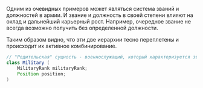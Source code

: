 Одним из очевидных примеров может являться система званий и должностей в армии.
И звание и должность в своей степени влияют на оклад и дальнейший карьерный рост. Например, очередное звание не всегда возможно получить без определенной должности.

Таким образом видно, что эти две иерархии тесно переплетены и происходит их активное комбинирование.

```java
// "Родительская" сущность - военнослужащий, который характеризуется званием и должностью через отношение "содержит"
class Military (
    MilitaryRank militaryRank;
    Position position;
)

```
